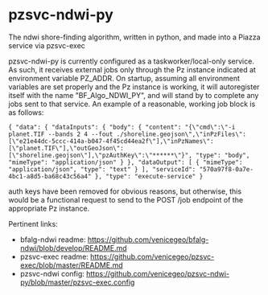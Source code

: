 # pzsvc-ndwi-py
The ndwi shore-finding algorithm, written in python, and made into a Piazza service via pzsvc-exec

pzsvc-ndwi-py is currently configured as a taskworker/local-only service.  As such, it receives external jobs only through the Pz instance indicated at environment variable PZ_ADDR.  On startup, assuming all environment variables are set properly and the Pz instance is working, it will autoregister itself with the name "BF_Algo_NDWI_PY", and will stand by to complete any jobs sent to that service.  An example of a reasonable, working job block is as follows:

``{
  "data": {
    "dataInputs": {
      "body": {
        "content": "{\"cmd\":\"-i planet.TIF --bands 2 4 --fout ./shoreline.geojson\",\"inPzFiles\":[\"e21e44dc-5ccc-414a-b047-4f45cd44ea2f\"],\"inPzNames\":[\"planet.TIF\"],\"outGeoJson\":[\"shoreline.geojson\"],\"pzAuthKey\":\"******\"}",
        "type": "body",
        "mimeType": "application/json"
      }
    },
    "dataOutput": [
      {
        "mimeType": "application/json",
        "type": "text"
      }
    ],
    "serviceId": "570a97f8-0a7e-4bc1-a8d5-ba68c43c56a4"
  },
  "type": "execute-service"
}``

auth keys have been removed for obvious reasons, but otherwise, this would be a functional request to send to the POST /job endpoint of the appropriate Pz instance.

Pertinent links:
- bfalg-ndwi readme: https://github.com/venicegeo/bfalg-ndwi/blob/develop/README.md
- pzsvc-exec readme: https://github.com/venicegeo/pzsvc-exec/blob/master/README.md
- pzsvc-ndwi config: https://github.com/venicegeo/pzsvc-ndwi-py/blob/master/pzsvc-exec.config
